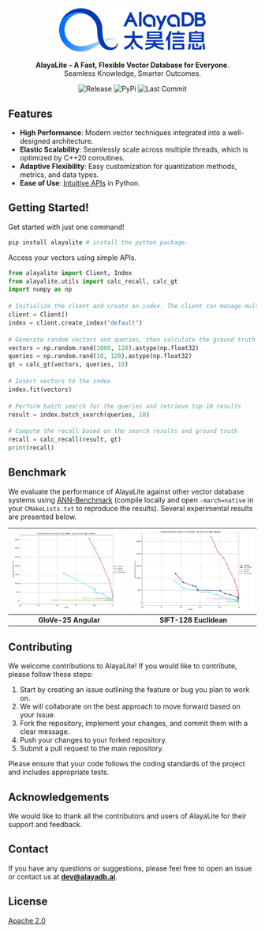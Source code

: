 <p align="center">
  <a href="https://github.com/AlayaDB-AI"><img src="./.assets/banner.jpg" width=300 alt="AlayaDB Log"></a>
</p>


<p align="center">
    <b>AlayaLite – A Fast, Flexible Vector Database for Everyone</b>. <br />
    Seamless Knowledge, Smarter Outcomes.
</p>


<p align="center">
<img src="https://img.shields.io/badge/Release-Ver0.1.0a1-blue.svg" alt="Release">
<img src="https://img.shields.io/pypi/v/alayalite" alt="PyPi">
<img src="https://img.shields.io/github/last-commit/AlayaDB-AI/AlayaLite" alt="Last Commit">
</p>

## Features

- **High Performance**: Modern vector techniques integrated into a well-designed architecture. 
- **Elastic Scalability**: Seamlessly scale across multiple threads, which is optimized by C++20 coroutines.
- **Adaptive Flexibility**: Easy customization for quantization methods, metrics, and data types.
- **Ease of Use**: [Intuitive APIs](./pyalaya/README.md) in Python.


## Getting Started!

Get started with just one command!
```bash
pip install alayalite # install the python package.
```



Access your vectors using simple APIs.
```python
from alayalite import Client, Index
from alayalite.utils import calc_recall, calc_gt
import numpy as np

# Initialize the client and create an index. The client can manage multiple indices with distinct names.
client = Client() 
index = client.create_index("default")

# Generate random vectors and queries, then calculate the ground truth top-10 nearest neighbors for each query.
vectors = np.random.rand(1000, 128).astype(np.float32)
queries = np.random.rand(10, 128).astype(np.float32)
gt = calc_gt(vectors, queries, 10)

# Insert vectors to the index
index.fit(vectors)

# Perform batch search for the queries and retrieve top-10 results
result = index.batch_search(queries, 10)

# Compute the recall based on the search results and ground truth
recall = calc_recall(result, gt)
print(recall)
```

## Benchmark

We evaluate the performance of AlayaLite against other vector database systems using [ANN-Benchmark](https://github.com/erikbern/ann-benchmarks) (compile locally and open `-march=native` in your `CMakeLists.txt` to reproduce the results). Several experimental results are presented below.

| ![GloVe-25 Angular](./.assets/glove-25-angular.jpg)         | ![SIFT-128 Euclidean](./.assets/sift-128-euclidean.jpg)       |
| ----------------------------------------------------------- | ------------------------------------------------------------- |
| <div style="text-align: center;">**GloVe-25 Angular**</div> | <div style="text-align: center;">**SIFT-128 Euclidean**</div> |



## Contributing

We welcome contributions to AlayaLite! If you would like to contribute, please follow these steps:

1. Start by creating an issue outlining the feature or bug you plan to work on.
2. We will collaborate on the best approach to move forward based on your issue.
3. Fork the repository, implement your changes, and commit them with a clear message.
4. Push your changes to your forked repository.
5. Submit a pull request to the main repository.

Please ensure that your code follows the coding standards of the project and includes appropriate tests.

## Acknowledgements

We would like to thank all the contributors and users of AlayaLite for their support and feedback.

## Contact

If you have any questions or suggestions, please feel free to open an issue or contact us at **dev@alayadb.ai**.


## License

[Apache 2.0](./LICENSE)
